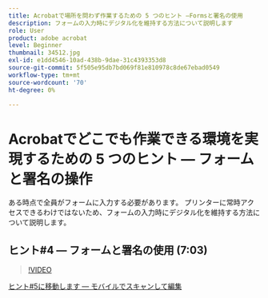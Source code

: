 ```yaml
---
title: Acrobatで場所を問わず作業するための 5 つのヒント —Formsと署名の使用
description: フォームの入力時にデジタル化を維持する方法について説明します
role: User
product: adobe acrobat
level: Beginner
thumbnail: 34512.jpg
exl-id: e1dd4546-10ad-438b-9dae-31c4393353d8
source-git-commit: 5f505e95db7bd069f81e810978c8de67ebad0549
workflow-type: tm+mt
source-wordcount: '70'
ht-degree: 0%

---
```


# Acrobatでどこでも作業できる環境を実現するための 5 つのヒント — フォームと署名の操作

ある時点で全員がフォームに入力する必要があります。 プリンターに常時アクセスできるわけではないため、フォームの入力時にデジタル化を維持する方法について説明します。

## ヒント#4 — フォームと署名の使用 (7:03)

>[!VIDEO](https://video.tv.adobe.com/v/34512?hidetitle=true)

[ヒント#5に移動します — モバイルでスキャンして編集](scan-and-edit-on-mobile.md)